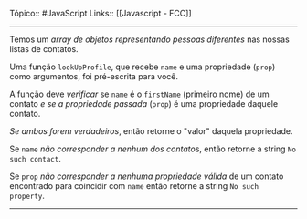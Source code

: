 Tópico:: #JavaScript 
Links:: [[Javascript - FCC]]

---

Temos um *array de objetos representando pessoas diferentes* nas nossas listas de contatos.

Uma função `lookUpProfile`, que recebe `name` e uma propriedade (`prop`) como argumentos, foi pré-escrita para você.

A função deve *verificar* se `name` é o `firstName` (primeiro nome) de um contato *e se a propriedade passada* (`prop`) é uma propriedade daquele contato.

*Se ambos forem verdadeiros*, então retorne o "valor" daquela propriedade.

Se `name` *não corresponder a nenhum dos contato*s, então retorne a string `No such contact`.

Se `prop` *não corresponder a nenhuma propriedade válida* de um contato encontrado para coincidir com `name` então retorne a string `No such property`.

---